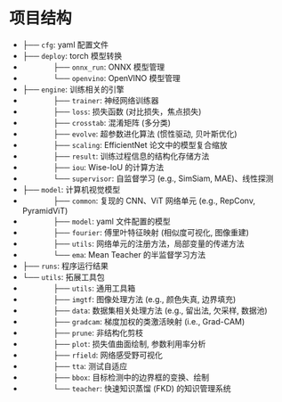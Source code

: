 # 项目结构
- ├── `cfg`: yaml 配置文件
- ├── `deploy`: torch 模型转换
- $~~~~~~~~~~~~~~$├── `onnx_run`: ONNX 模型管理
- $~~~~~~~~~~~~~~$└── `openvino`: OpenVINO 模型管理
- ├── `engine`: 训练相关的引擎
- $~~~~~~~~~~~~~~$├── `trainer`: 神经网络训练器
- $~~~~~~~~~~~~~~$├── `loss`: 损失函数 (对比损失，焦点损失)
- $~~~~~~~~~~~~~~$├── `crosstab`: 混淆矩阵 (多分类)
- $~~~~~~~~~~~~~~$├── `evolve`: 超参数进化算法 (惯性驱动, 贝叶斯优化)
- $~~~~~~~~~~~~~~$├── `scaling`: EfficientNet 论文中的模型复合缩放
- $~~~~~~~~~~~~~~$├── `result`: 训练过程信息的结构化存储方法
- $~~~~~~~~~~~~~~$├── `iou`: Wise-IoU 的计算方法
- $~~~~~~~~~~~~~~$└── `supervisor`: 自监督学习 (e.g., SimSiam, MAE)、线性探测
- ├── `model`: 计算机视觉模型
- $~~~~~~~~~~~~~~$├── `common`: 复现的 CNN、ViT 网络单元 (e.g., RepConv, PyramidViT)
- $~~~~~~~~~~~~~~$├── `model`: yaml 文件配置的模型
- $~~~~~~~~~~~~~~$├── `fourier`: 傅里叶特征映射 (相似度可视化, 图像重建)
- $~~~~~~~~~~~~~~$├── `utils`: 网络单元的注册方法，局部变量的传递方法
- $~~~~~~~~~~~~~~$└── `ema`: Mean Teacher 的半监督学习方法
- ├── `runs`: 程序运行结果
- └── `utils`: 拓展工具包
- $~~~~~~~~~~~~~~$├── `utils`: 通用工具箱
- $~~~~~~~~~~~~~~$├── `imgtf`: 图像处理方法 (e.g., 颜色失真, 边界填充)
- $~~~~~~~~~~~~~~$├── `data`: 数据集相关处理方法 (e.g., 留出法, 欠采样, 数据池)
- $~~~~~~~~~~~~~~$├── `gradcam`: 梯度加权的类激活映射 (i.e., Grad-CAM)
- $~~~~~~~~~~~~~~$├── `prune`: 非结构化剪枝
- $~~~~~~~~~~~~~~$├── `plot`: 损失值曲面绘制, 参数利用率分析
- $~~~~~~~~~~~~~~$├── `rfield`: 网络感受野可视化
- $~~~~~~~~~~~~~~$├── `tta`: 测试自适应
- $~~~~~~~~~~~~~~$├── `bbox`: 目标检测中的边界框的变换、绘制
- $~~~~~~~~~~~~~~$└── `teacher`: 快速知识蒸馏 (FKD) 的知识管理系统
